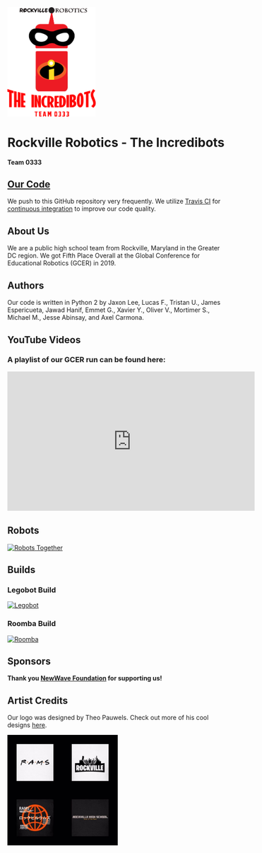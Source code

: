 <img src="images/club_logo.png" alt="Club Logo" width="200">

# Rockville Robotics - The Incredibots

**Team 0333**

## [Our Code](https://github.com/RockvilleRobotics/Incredibots2019/)

We push to this GitHub repository very frequently. We utilize [Travis CI](https://travis-ci.com/) for [continuous integration](https://en.wikipedia.org/wiki/Continuous_integration) to improve our code quality.

## About Us

We are a public high school team from Rockville, Maryland in the Greater DC region. We got Fifth Place Overall at the Global Conference for Educational Robotics (GCER) in 2019.

## Authors

Our code is written in Python 2 by Jaxon Lee, Lucas F., Tristan U., James Espericueta, Jawad Hanif, Emmet G., Xavier Y., Oliver V., Mortimer S., Michael M., Jesse Abinsay, and Axel Carmona.

## YouTube Videos
### A playlist of our GCER run can be found here:

<iframe width="560" height="315" src="https://www.youtube.com/embed/videoseries?list=PLHr7k6PYIhe8yl8XwFye5FfPcTaZi4kAM" frameborder="0" allow="accelerometer; autoplay; encrypted-media; gyroscope; picture-in-picture" allowfullscreen></iframe>

## Robots
[![Robots Together](https://user-images.githubusercontent.com/32310846/61262115-1c920800-a752-11e9-9166-1ca1b6bb837c.jpg)](https://github.com/rockvillerobotics/Incredibots2019)


## Builds
### Legobot Build

[![Legobot](images/legobot_focus.jpg)](https://github.com/rockvillerobotics/Incredibots2019/tree/master/Legobot)

### Roomba Build

[![Roomba](images/roomba_focus.jpg)](https://github.com/rockvillerobotics/Incredibots2019/tree/master/Roomba)

## Sponsors

**Thank you [NewWave Foundation](https://newwave-foundation.org) for supporting us!**

## Artist Credits

Our logo was designed by Theo Pauwels. Check out more of his cool designs [here](https://shop.spreadshirt.com/Rockville-Merch/).

<img src="images/theo_pauwels_designs.png" alt="Designs By Theo Pauwels" width="250">
